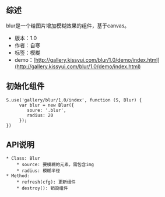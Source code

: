 ## 综述

blur是一个给图片增加模糊效果的组件，基于canvas。

* 版本：1.0
* 作者：自寒
* 标签：模糊
* demo：[http://gallery.kissyui.com/blur/1.0/demo/index.html](http://gallery.kissyui.com/blur/1.0/demo/index.html)

## 初始化组件

    S.use('gallery/blur/1.0/index', function (S, Blur) {
         var blur = new Blur({
			soure: '.blur',
			radius: 20
         });
    })

## API说明

	* Class: Blur
		* source: 要模糊的元素，需包含img
		* radius: 模糊半径
	* Method:
		* refresh(cfg): 更新组件
		* destroy(): 销毁组件